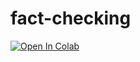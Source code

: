 # fact-checking

[![Open In Colab](https://colab.research.google.com/assets/colab-badge.svg)](https://colab.research.google.com/github/younik/fact-checking/blob/main/fact-checking/Assignment_2.ipynb)
